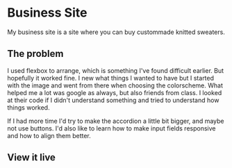 # Business Site
My business site is a site where you can buy custommade knitted sweaters. 

## The problem
I used flexbox to arrange, which is something I've found difficult earlier. But hopefully it worked fine. I new what things I wanted to have but I started with the image and went from there when choosing the colorscheme. 
What helped me a lot was google as always, but also friends from class. I looked at their code if I didn't understand something and tried to understand how things worked. 

If I had more time I'd try to make the accordion a little bit bigger, and maybe not use buttons. I'd also like to learn how to make input fields responsive and how to align them better. 

## View it live


